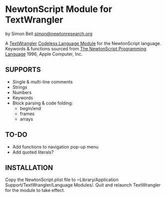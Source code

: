 NewtonScript Module for TextWrangler
====================================

by Simon Bell <simon@newtonresearch.org>

A [TextWrangler](http://http://www.barebones.com/products/textwrangler/) [Codeless Language Module](http://www.barebones.com/support/develop/clm.html) for the NewtonScript language.
Keywords & functions sourced from [The NewtonScript Programming Language](http://manuals.info.apple.com/en_US/NewtonScriptProgramLanguage.PDF) 1996, Apple Computer, Inc.

SUPPORTS
--------

* Single & multi-line comments
* Strings
* Numbers
* Keywords
* Block parsing & code folding:
  * begin/end
  * frames
  * arrays

TO-DO
-----

* Add functions to navigation pop-up menu
* Add quoted literals?

INSTALLATION
------------

Copy the NewtonScript.plist file to ~Library/Application Support/TextWrangler/Language Modules/. Quit and relaunch TextWrangler for the module to take effect.
